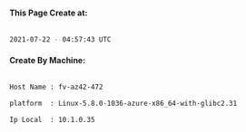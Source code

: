 
   
#### This Page Create at:

```bash

2021-07-22 - 04:57:43 UTC

```

#### Create By Machine:

```bash

Host Name : fv-az42-472

platform  : Linux-5.8.0-1036-azure-x86_64-with-glibc2.31

Ip Local  : 10.1.0.35

```

